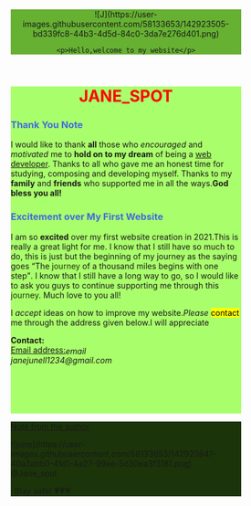 <html xmlns="http://www.janespot008.eit" lang="en-US">

<head>

<meta charset="UTF-8"/>
<meta name="viewport" content="width=device-width, initial-scale=1.0"/>
<link rel="stylesheet" href="w3css.css"/>
<link href="https://fonts.googleapis.com/icon?family=Material+Icons" rel="stylesheet"/>

<title>Jane_spot first webpage 2021</title>

<style>

h1.center{text-align:center;}

.red{color:red;}

.rblue{color:royalblue;}

.white{color:#1B3409;}



button {color:white;background-color:purple;}
header{
  background-color:#66B032;
  }
.main{
  background-color:#A9FF6B;
  }
footer{
  background-color:#1B3409;
}  
*{
  box-sizing:border-box;
  }
.col-1{width:8.33%;}
.col-2{width:16.66%;}
.col-3{width:25%;}
.col-4{width:33.33%;}
.col-5{width:41.66%;}
.col-6{width:50%;}
.col-7{width:58.33%;}
.col-8{width:66.66%;}
.col-9{width:75%;}
.col-10{width:83.33%;}

.col-11{width:91.66%;}
.col-12{width:100%;}
</style>
<script src="https://kit.fontawesome.com/42b8509470.js" crossorigin="anonymous"/></script>

</head>

<body>

<header class="w3-container ">
<div class="w3-panel w3-green w3-text-white">
    ![J](https://user-images.githubusercontent.com/58133653/142923505-bd339fc8-44b3-4d5d-84c0-3da7e276d401.png)

    <p>Hello,welcome to my website</p>
 </div>
</header>
<div class="w3-container main">
<h1 class="center red"><b>JANE_SPOT</b></h1>
<h3 class="center rblue"><b>Thank You Note</b></h3>

<p>I would like to thank <b>all</b> those who <i>encouraged</i> and <i>motivated</i> me to <b>hold on to my dream</b> of being a <u>web developer</u>.
Thanks to all who gave me an honest time for studying, composing and developing myself.
Thanks to my <b>family</b> and <b>friends</b> who supported me in all the ways.<b lass="green">God bless you all!</b></p>

<h3 class="center rblue"><b>Excitement over My First Website</b></h3>

<p>I am so <b>excited</b> over my first website creation in 2021.This is really a great light for me.
I know that I still have so much to do, this is just but the beginning of my journey as the saying goes <q>The <span class="white">journey</span> of a thousand miles begins with one step</q>.
I know that I still have a long way to go, so I would like to ask you guys to continue supporting me through this <span class="white">journey</span>.
Much love to you all!</p>

<p>I <em>accept</em> ideas on how to improve my website.<em>Please</em> <mark>contact</mark> me through the address given below.I will appreciate</p>

<div>
<b>Contact:</b><br/>
<u>Email address:</u><i class="material-icons" font-size="12px" style="vertical-align:middle;" color="#1B3409" >email</i>
<address>janejunell1234@gmail.com</address><br/><br/><br/><br/><br/>
</div>
</div>
<footer class="w3-container w3-text-white">

<p><u>Note from the author</u></p>
![june](https://user-images.githubusercontent.com/58133653/142923647-40a3abb0-41d1-4a27-99ee-5d30ea3f3181.png)
<br/>
<caption>@Jane_spot</caption>
<p>-Stay safe! &#128151;&#128151;&#128151;</p>

</footer>

</body>

</html>
